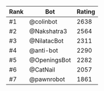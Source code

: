 Rank|Bot|Rating
---|---|---
#1|@colinbot|2638
#2|@Nakshatra3|2564
#3|@NilatacBot|2311
#4|@anti-bot|2290
#5|@OpeningsBot|2282
#6|@CatNail|2057
#7|@pawnrobot|1861
